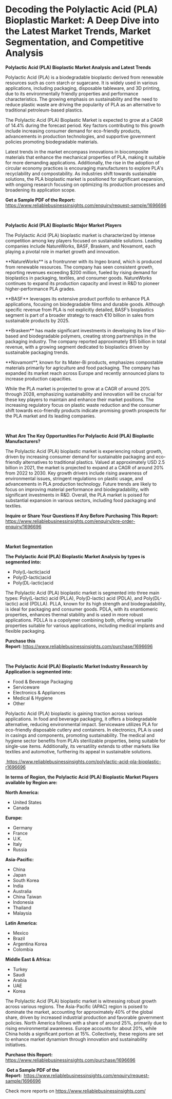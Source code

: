 <p><h1>Decoding the Polylactic Acid (PLA) Bioplastic Market: A Deep Dive into the Latest Market Trends, Market Segmentation, and Competitive Analysis</h1></p><p><strong>Polylactic Acid (PLA) Bioplastic Market Analysis and Latest Trends</strong></p>
<p><p>Polylactic Acid (PLA) is a biodegradable bioplastic derived from renewable resources such as corn starch or sugarcane. It is widely used in various applications, including packaging, disposable tableware, and 3D printing, due to its environmentally friendly properties and performance characteristics. The growing emphasis on sustainability and the need to reduce plastic waste are driving the popularity of PLA as an alternative to traditional petroleum-based plastics.</p><p>The Polylactic Acid (PLA) Bioplastic Market is expected to grow at a CAGR of 14.4% during the forecast period. Key factors contributing to this growth include increasing consumer demand for eco-friendly products, advancements in production technologies, and supportive government policies promoting biodegradable materials. </p><p>Latest trends in the market encompass innovations in biocomposite materials that enhance the mechanical properties of PLA, making it suitable for more demanding applications. Additionally, the rise in the adoption of circular economy practices is encouraging manufacturers to explore PLA's recyclability and compostability. As industries shift towards sustainable solutions, the PLA bioplastic market is positioned for significant expansion, with ongoing research focusing on optimizing its production processes and broadening its application scope.</p></p>
<p><strong>Get a Sample PDF of the Report:&nbsp;</strong> <a href="https://www.reliablebusinessinsights.com/enquiry/request-sample/1696696?utm_campaign=1121&utm_medium=2&utm_source=Github&utm_content=ia&utm_term=08012025&utm_id=polylactic-acid-pla-bioplastic">https://www.reliablebusinessinsights.com/enquiry/request-sample/1696696</a></p>
<p>&nbsp;</p>
<p><strong>Polylactic Acid (PLA) Bioplastic Major Market Players</strong></p>
<p><p>The Polylactic Acid (PLA) bioplastic market is characterized by intense competition among key players focused on sustainable solutions. Leading companies include NatureWorks, BASF, Braskem, and Novamont, each playing a pivotal role in market growth and innovation.</p><p>**NatureWorks** is a frontrunner with its Ingeo brand, which is produced from renewable resources. The company has seen consistent growth, reporting revenues exceeding $200 million, fueled by rising demand for bioplastics in packaging, textiles, and consumer goods. NatureWorks continues to expand its production capacity and invest in R&D to pioneer higher-performance PLA grades.</p><p>**BASF** leverages its extensive product portfolio to enhance PLA applications, focusing on biodegradable films and durable goods. Although specific revenue from PLA is not explicitly detailed, BASF’s bioplastics segment is part of a broader strategy to reach €10 billion in sales from sustainable products by 2025. </p><p>**Braskem** has made significant investments in developing its line of bio-based and biodegradable polymers, creating strong partnerships in the packaging industry. The company reported approximately $15 billion in total revenue, with a growing segment dedicated to bioplastics driven by sustainable packaging trends.</p><p>**Novamont**, known for its Mater-Bi products, emphasizes compostable materials primarily for agriculture and food packaging. The company has expanded its market reach across Europe and recently announced plans to increase production capacities. </p><p>While the PLA market is projected to grow at a CAGR of around 20% through 2028, emphasizing sustainability and innovation will be crucial for these key players to maintain and enhance their market positions. The increasing regulatory focus on plastic waste reduction and the consumer shift towards eco-friendly products indicate promising growth prospects for the PLA market and its leading companies.</p></p>
<p>&nbsp;</p>
<p><strong>What Are The Key Opportunities For Polylactic Acid (PLA) Bioplastic Manufacturers?</strong></p>
<p><p>The Polylactic Acid (PLA) bioplastic market is experiencing robust growth, driven by increasing consumer demand for sustainable packaging and eco-friendly alternatives to traditional plastics. Valued at approximately USD 2.5 billion in 2021, the market is projected to expand at a CAGR of around 20% from 2022 to 2030. Key growth drivers include rising awareness of environmental issues, stringent regulations on plastic usage, and advancements in PLA production technology. Future trends are likely to focus on improving material performance and biodegradability, with significant investments in R&D. Overall, the PLA market is poised for substantial expansion in various sectors, including food packaging and textiles.</p></p>
<p><strong>Inquire or Share Your Questions If Any Before Purchasing This Report:</strong> <a href="https://www.reliablebusinessinsights.com/enquiry/pre-order-enquiry/1696696?utm_campaign=1121&utm_medium=2&utm_source=Github&utm_content=ia&utm_term=08012025&utm_id=polylactic-acid-pla-bioplastic">https://www.reliablebusinessinsights.com/enquiry/pre-order-enquiry/1696696</a></p>
<p>&nbsp;</p>
<p><strong>Market Segmentation</strong></p>
<p><strong>The Polylactic Acid (PLA) Bioplastic Market Analysis by types is segmented into:</strong></p>
<p><ul><li>Poly(L-lactic)acid</li><li>Poly(D-lactic)acid</li><li>Poly(DL-lactic)acid</li></ul></p>
<p><p>The Polylactic Acid (PLA) bioplastic market is segmented into three main types: Poly(L-lactic) acid (PLLA), Poly(D-lactic) acid (PDLA), and Poly(DL-lactic) acid (PDLLA). PLLA, known for its high strength and biodegradability, is ideal for packaging and consumer goods. PDLA, with its enantiomeric properties, enhances thermal stability and is used in more robust applications. PDLLA is a copolymer combining both, offering versatile properties suitable for various applications, including medical implants and flexible packaging.</p></p>
<p><strong>Purchase this Report:&nbsp;</strong><a href="https://www.reliablebusinessinsights.com/purchase/1696696?utm_campaign=1121&utm_medium=2&utm_source=Github&utm_content=ia&utm_term=08012025&utm_id=polylactic-acid-pla-bioplastic">https://www.reliablebusinessinsights.com/purchase/1696696</a></p>
<p>&nbsp;</p>
<p><strong>The Polylactic Acid (PLA) Bioplastic Market Industry Research by Application is segmented into:</strong></p>
<p><ul><li>Food & Beverage Packaging</li><li>Serviceware</li><li>Electronics & Appliances</li><li>Medical & Hygiene</li><li>Other</li></ul></p>
<p><p>Polylactic Acid (PLA) bioplastic is gaining traction across various applications. In food and beverage packaging, it offers a biodegradable alternative, reducing environmental impact. Serviceware utilizes PLA for eco-friendly disposable cutlery and containers. In electronics, PLA is used in casings and components, promoting sustainability. The medical and hygiene sector benefits from PLA’s sterilizable properties, being suitable for single-use items. Additionally, its versatility extends to other markets like textiles and automotive, furthering its appeal in sustainable solutions.</p></p>
<p><a href="https://www.reliablebusinessinsights.com/polylactic-acid-pla-bioplastic-r1696696?utm_campaign=1121&utm_medium=2&utm_source=Github&utm_content=ia&utm_term=08012025&utm_id=polylactic-acid-pla-bioplastic">&nbsp;https://www.reliablebusinessinsights.com/polylactic-acid-pla-bioplastic-r1696696</a></p>
<p><strong>In terms of Region, the Polylactic Acid (PLA) Bioplastic Market Players available by Region are:</strong></p>
<p>
    <p> <strong> North America: </strong>
        <ul>
            <li>United States</li>
            <li>Canada</li>
        </ul>
        </p> 
    <p> <strong> Europe: </strong>
        <ul>
            <li>Germany</li>
            <li>France</li>
            <li>U.K.</li>
            <li>Italy</li>
            <li>Russia</li>
        </ul>
        </p> 
    <p> <strong> Asia-Pacific: </strong>
        <ul>
            <li>China</li>
            <li>Japan</li>
            <li>South Korea</li>
            <li>India</li>
            <li>Australia</li>
            <li>China Taiwan</li>
            <li>Indonesia</li>
            <li>Thailand</li>
            <li>Malaysia</li>
        </ul>
        </p> 
    <p> <strong> Latin America: </strong>
        <ul>
            <li>Mexico</li>
            <li>Brazil</li>
            <li>Argentina Korea</li>
            <li>Colombia</li>
        </ul>
        </p> 
    <p> <strong> Middle East & Africa: </strong>
        <ul>
            <li>Turkey</li>
            <li>Saudi</li>
            <li>Arabia</li>
            <li>UAE</li>
            <li>Korea</li>
        </ul>
    </p>
    </p>
<p><p>The Polylactic Acid (PLA) bioplastic market is witnessing robust growth across various regions. The Asia-Pacific (APAC) region is poised to dominate the market, accounting for approximately 40% of the global share, driven by increased industrial production and favorable government policies. North America follows with a share of around 25%, primarily due to rising environmental awareness. Europe accounts for about 20%, while China holds a significant portion at 15%. Collectively, these regions are set to enhance market dynamism through innovation and sustainability initiatives.</p></p>
<p><strong>Purchase this Report: </strong><a href="https://www.reliablebusinessinsights.com/purchase/1696696?utm_campaign=1121&utm_medium=2&utm_source=Github&utm_content=ia&utm_term=08012025&utm_id=polylactic-acid-pla-bioplastic">https://www.reliablebusinessinsights.com/purchase/1696696</a></p>
<p>&nbsp;<strong>Get a Sample PDF of the Report:&nbsp;&nbsp;</strong><a href="https://www.reliablebusinessinsights.com/enquiry/request-sample/1696696?utm_campaign=1121&utm_medium=2&utm_source=Github&utm_content=ia&utm_term=08012025&utm_id=polylactic-acid-pla-bioplastic">https://www.reliablebusinessinsights.com/enquiry/request-sample/1696696</a></p>
<p><strong></strong></p>
<p>Check more reports on <a href="https://www.reliablebusinessinsights.com/?utm_campaign=1121&utm_medium=2&utm_source=Github&utm_content=ia&utm_term=08012025&utm_id=polylactic-acid-pla-bioplastic">https://www.reliablebusinessinsights.com/</a></p>